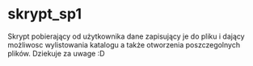 skrypt_sp1
==========

Skrypt pobierający od użytkownika dane zapisujący je do pliku i dający możliwosc wylistowania katalogu a także otworzenia poszczegolnych plików. Dziekuje za uwage :D
